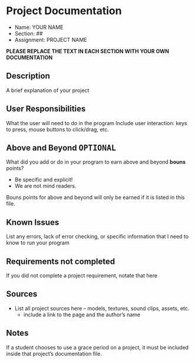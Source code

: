 # Project Documentation

-   Name: YOUR NAME
-   Section: ##
-   Assignment: PROJECT NAME

**PLEASE REPLACE THE TEXT IN EACH SECTION WITH YOUR OWN DOCUMENTATION**

## Description

A brief explanation of your project

## User Responsibilities

What the user will need to do in the program
Include user interaction: keys to press, mouse buttons to click/drag, etc.

## Above and Beyond <kbd>OPTIONAL</kbd>

What did you add or do in your program to earn above and beyond **bouns** points?

-   Be specific and explicit!
-   We are not mind readers.

Bouns points for above and beyond will only be earned if it is listed in this file.

## Known Issues

List any errors, lack of error checking, or specific information that I need to know to run your program

## Requirements not completed

If you did not complete a project requirement, notate that here

## Sources

-   List all project sources here – models, textures, sound clips, assets, etc.
    -   include a link to the page and the author’s name

## Notes

If a student chooses to use a grace period on a project, it must be included inside that project’s documentation file.
